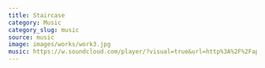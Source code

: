 ```yaml
---
title: Staircase
category: Music
category_slug: music
source: music
image: images/works/work3.jpg
music: https://w.soundcloud.com/player/?visual=true&url=http%3A%2F%2Fapi.soundcloud.com%2Ftracks%2F221650664&show_artwork=true
---
```

